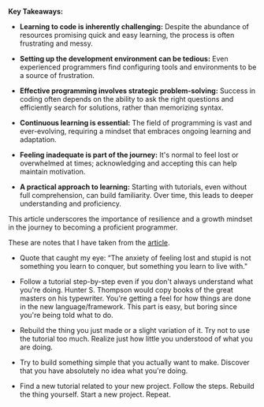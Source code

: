 
**Key Takeaways:**

- **Learning to code is inherently challenging:** Despite the abundance of resources promising quick and easy learning, the process is often frustrating and messy.
    
- **Setting up the development environment can be tedious:** Even experienced programmers find configuring tools and environments to be a source of frustration.
    
- **Effective programming involves strategic problem-solving:** Success in coding often depends on the ability to ask the right questions and efficiently search for solutions, rather than memorizing syntax.
    
- **Continuous learning is essential:** The field of programming is vast and ever-evolving, requiring a mindset that embraces ongoing learning and adaptation.
    
- **Feeling inadequate is part of the journey:** It's normal to feel lost or overwhelmed at times; acknowledging and accepting this can help maintain motivation.
    
- **A practical approach to learning:** Starting with tutorials, even without full comprehension, can build familiarity. Over time, this leads to deeper understanding and proficiency.
    

This article underscores the importance of resilience and a growth mindset in the journey to becoming a proficient programmer.

These are notes that I have taken from the [article](https://techcrunch.com/2014/05/24/dont-believe-anyone-who-tells-you-learning-to-code-is-easy/). 

- Quote that caught my eye: “The anxiety of feeling lost and stupid is not something you learn to conquer, but something you learn to live with."

- Follow a tutorial step-by-step even if you don't always understand what you're doing. Hunter S. Thompson would copy books of the great masters on his typewriter. You're getting a feel for how things are done in the new language/framework. This part is easy, but boring since you're being told what to do. 

- Rebuild the thing you just made or a slight variation of it. Try not to use the tutorial too much. Realize just how little you understood of what you are doing. 

- Try to build something simple that you actually want to make. Discover that you have absolutely no idea what you're doing.

- Find a new tutorial related to your new project. Follow the steps. Rebuild the thing yourself. Start a new project. Repeat.
